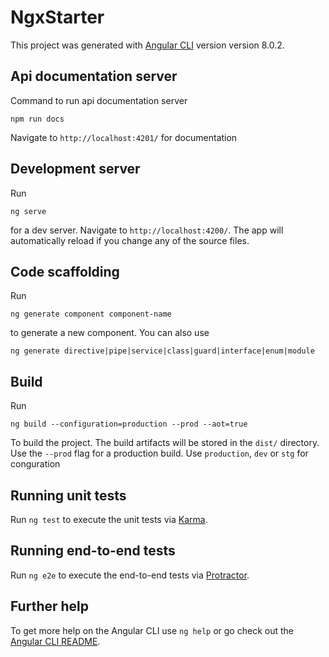 # NgxStarter

This project was generated with [Angular CLI](https://github.com/angular/angular-cli) version version 8.0.2.

## Api documentation server

Command to run api documentation server
  ```shell
  npm run docs
  ```

Navigate to `http://localhost:4201/` for documentation

## Development server

Run 
```shell 
ng serve
```
for a dev server. Navigate to `http://localhost:4200/`. The app will automatically reload if you change any of the source files.

## Code scaffolding

Run 
```shell 
ng generate component component-name
``` 
to generate a new component. You can also use
 ```shell
 ng generate directive|pipe|service|class|guard|interface|enum|module
 ```

## Build

Run 
```shell
ng build --configuration=production --prod --aot=true 
``` 
To build the project. The build artifacts will be stored in the `dist/` directory. Use the `--prod` flag for a production build. Use `production`, `dev` or `stg` for conguration

## Running unit tests

Run `ng test` to execute the unit tests via [Karma](https://karma-runner.github.io).

## Running end-to-end tests

Run `ng e2e` to execute the end-to-end tests via [Protractor](http://www.protractortest.org/).

## Further help

To get more help on the Angular CLI use `ng help` or go check out the [Angular CLI README](https://github.com/angular/angular-cli/blob/master/README.md).